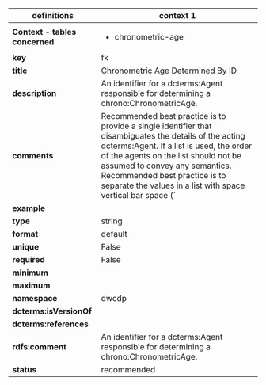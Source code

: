 | definitions | context 1 |
|-|-|
| **Context - tables concerned** | <ul><li>chronometric-age</li></ul> |
| **key** | fk |
| **title** | Chronometric Age Determined By ID |
| **description** | An identifier for a dcterms:Agent responsible for determining a chrono:ChronometricAge. |
| **comments** | Recommended best practice is to provide a single identifier that disambiguates the details of the acting dcterms:Agent. If a list is used, the order of the agents on the list should not be assumed to convey any semantics. Recommended best practice is to separate the values in a list with space vertical bar space (` | `). |
| **example** |  |
| **type** | string |
| **format** | default |
| **unique** | False |
| **required** | False |
| **minimum** |  |
| **maximum** |  |
| **namespace** | dwcdp |
| **dcterms:isVersionOf** |  |
| **dcterms:references** |  |
| **rdfs:comment** | An identifier for a dcterms:Agent responsible for determining a chrono:ChronometricAge. |
| **status** | recommended |
